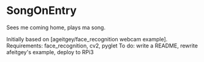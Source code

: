 # SongOnEntry
Sees me coming home, plays ma song. 

Initially based on [ageitgey/face_recognition webcam example]. 
Requirements: face_recognition, cv2, pyglet
To do: write a README, rewrite afeitgey's example, deploy to RPi3
